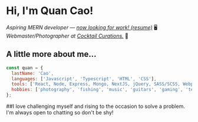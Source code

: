 # Hi, I'm Quan Cao!

_Aspiring MERN developer — [now looking for work! _(resume)_](https://www.qcao.dev)_ 🖥️   
_Webmaster/Photographer at [Cocktail Curations.](https://www.cocktailcurations-shop.com)_ 📸

## A little more about me...

```javascript
const quan = {
  lastName: 'Cao',
  languages: ['Javascript', 'Typescript', 'HTML', 'CSS'],
  tools: ['React, Node, Express, Mongo, NextJS, jQuery, SASS/SCSS, Webpack, Framer Motion, Photoshop'],
  hobbies: ['photography', 'fishing', 'music', 'guitars', 'gaming', 'technology']
};
```

##I love challenging myself and rising to the occasion to solve a problem. I'm always open to chatting so don't be shy!

